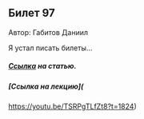 ## Билет 97
Автор: Габитов Даниил

Я устал писать билеты...

#####  [Ссылка](https://neerc.ifmo.ru/wiki/index.php?title=%D0%94%D0%B5%D1%80%D0%B5%D0%B2%D1%8C%D1%8F_%D0%AD%D0%B9%D0%BB%D0%B5%D1%80%D0%BE%D0%B2%D0%B0_%D0%BE%D0%B1%D1%85%D0%BE%D0%B4%D0%B0) на статью.
#####  [Ссылка на лекцию](
https://youtu.be/TSRPgTLfZt8?t=1824)
